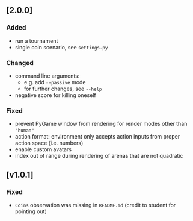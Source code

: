 ## [2.0.0]
### Added
- run a tournament
- single coin scenario, see ```settings.py```
### Changed
- command line arguments:
    - e.g. add ```--passive``` mode
    - for further changes, see ```--help```
- negative score for killing oneself
### Fixed
- prevent PyGame window from rendering for render modes other than ```"human"```
- action format: environment only accepts action inputs from proper action space (i.e. numbers)
- enable custom avatars
- index out of range during rendering of arenas that are not quadratic

## [v1.0.1]
### Fixed
- ```Coins``` observation was missing in ```README.md``` (credit to student for pointing out)